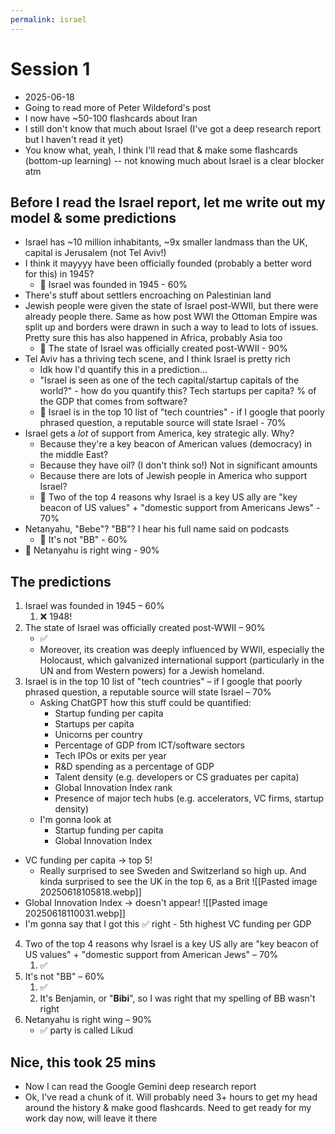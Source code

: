 ```yaml
---
permalink: israel
---
```


# Session 1
- 2025-06-18
- Going to read more of Peter Wildeford's post
- I now have ~50-100 flashcards about Iran
- I still don't know that much about Israel (I've got a deep research report but I haven't read it yet)
- You know what, yeah, I think I'll read that & make some flashcards (bottom-up learning) -- not knowing much about Israel is a clear blocker atm
## Before I read the Israel report, let me write out my model & some predictions
- Israel has ~10 million inhabitants, ~9x smaller landmass than the UK, capital is Jerusalem (not Tel Aviv!)
- I think it mayyyy have been officially founded (probably a better word for this) in 1945?
	- 🤔 Israel was founded in 1945 - 60%
- There's stuff about settlers encroaching on Palestinian land
- Jewish people were given the state of Israel post-WWII, but there were already people there. Same as how post WWI the Ottoman Empire was split up and borders were drawn in such a way to lead to lots of issues. Pretty sure this has also happened in Africa, probably Asia too
	- 🤔 The state of Israel was officially created post-WWII - 90%
- Tel Aviv has a thriving tech scene, and I think Israel is pretty rich
	- Idk how I'd quantify this in a prediction...
	- "Israel is seen as one of the tech capital/startup capitals of the world?" - how do you quantify this? Tech startups per capita? % of the GDP that comes from software?
	- 🤔 Israel is in the top 10 list of "tech countries" - if I google that poorly phrased question, a reputable source will state Israel - 70%
- Israel gets a _lot_ of support from America, key strategic ally. Why?
	- Because they're a key beacon of American values (democracy) in the middle East?
	- Because they have oil? (I don't think so!) Not in significant amounts
	- Because there are lots of Jewish people in America who support Israel?
	- 🤔 Two of the top 4 reasons why Israel is a key US ally are "key beacon of US values" + "domestic support from Americans Jews" - 70%
- Netanyahu, "Bebe"? "BB"? I hear his full name said on podcasts
	- 🤔 It's not "BB" - 60%
- 🤔 Netanyahu is right wing - 90%
## The predictions
1. Israel was founded in 1945 – 60%
	1. ❌ 1948!
2. The state of Israel was officially created post-WWII – 90%
	- ✅
	- Moreover, its creation was deeply influenced by WWII, especially the Holocaust, which galvanized international support (particularly in the UN and from Western powers) for a Jewish homeland.
3. Israel is in the top 10 list of "tech countries" – if I google that poorly phrased question, a reputable source will state Israel – 70%
	- Asking ChatGPT how this stuff could be quantified:
		- Startup funding per capita
		- Startups per capita
		- Unicorns per country
		- Percentage of GDP from ICT/software sectors
		- Tech IPOs or exits per year
		- R&D spending as a percentage of GDP
		- Talent density (e.g. developers or CS graduates per capita)
		- Global Innovation Index rank
		- Presence of major tech hubs (e.g. accelerators, VC firms, startup density)
	- I'm gonna look at 
		- Startup funding per capita
		- Global Innovation Index

- VC funding per capita → top 5!
	- Really surprised to see Sweden and Switzerland so high up. And kinda surprised to see the UK in the top 6, as a Brit
![[Pasted image 20250618105818.webp]]
- Global Innovation Index → doesn't appear!
![[Pasted image 20250618110031.webp]]
- I'm gonna say that I got this ✅ right - 5th highest VC funding per GDP

4. Two of the top 4 reasons why Israel is a key US ally are "key beacon of US values" + "domestic support from American Jews" – 70%
	1. ✅
5. It's not "BB" – 60%
	1. ✅
	2. It's Benjamin, or "**Bibi**", so I was right that my spelling of BB wasn't right
6. Netanyahu is right wing – 90%
	- ✅ party is called Likud
## Nice, this took 25 mins
- Now I can read the Google Gemini deep research report 
- Ok, I've read a chunk of it. Will probably need 3+ hours to get my head around the history & make good flashcards. Need to get ready for my work day now, will leave it there